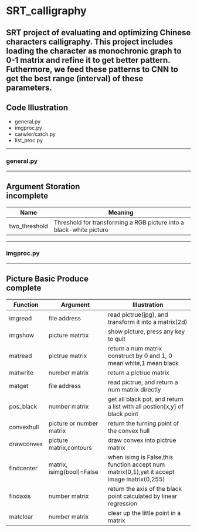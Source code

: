 # SRT_calligraphy
SRT project of evaluating and optimizing Chinese characters calligraphy. 
This project includes loading the character as monochronic graph to 0-1 matrix and refine it to get better pattern.
Futhermore, we feed these patterns to CNN to get the best range (interval) of these parameters.
---

## Code Illustration

* general.py
* imgproc.py
* carwler/catch.py
* list_proc.py

---
### general.py</br>
---
Argument Storation</br>
incomplete
---
Name|Meaning
------|------
two_threshold|Threshold for transforming a RGB picture into a black-white picture
---

### imgproc.py</br>
---
Picture Basic Produce</br>
complete
---
Function|Argument|Illustration
--------|---------|--------
imgread|file address|read pictrue(jpg), and transform it into a matrix(2d)
imgshow|picture matrtix|show picture, press any key to quit
matread|pictrue matrix|return a num matrix construct by 0 and 1, 0 mean white,1 mean black
matwrite|number matrix|return a pictrue matrix
matget|file address|read pictrue, and return a num matrix directly
pos_black|number matrix|get all black pot, and return a list with all postion[x,y] of black point
convexhull|picture or number matrix|return the turning point of the convex hull
drawconvex|picture matrix,contours|draw convex into pictrue matrix
findcenter|matrix, isimg(bool)=False|when isimg is False,this function accept num matrix(0,1),yet it accept image matrix(0,255)
findaxis|number matrix|return the axis of the black point calculated by linear regression
matclear|number matrix|clear up the little point in a matrix 